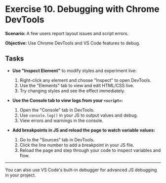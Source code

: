 # Exercise 10. Debugging with Chrome DevTools

**Scenario:** A few users report layout issues and script errors.

**Objective:** Use Chrome DevTools and VS Code features to debug.

## Tasks

- **Use "Inspect Element"** to modify styles and experiment live:
  1. Right-click any element and choose "Inspect" to open DevTools.
  2. Use the "Elements" tab to view and edit HTML/CSS live.
  3. Try changing styles and see the effect immediately.

- **Use the Console tab to view logs from your `<script>`:**
  1. Open the "Console" tab in DevTools.
  2. Use `console.log()` in your JS to output values and debug.
  3. View errors and warnings in the console.

- **Add breakpoints in JS and reload the page to watch variable values:**
  1. Go to the "Sources" tab in DevTools.
  2. Click the line number to add a breakpoint in your JS file.
  3. Reload the page and step through your code to inspect variables and flow.

---

You can also use VS Code's built-in debugger for advanced JS debugging in your project. 